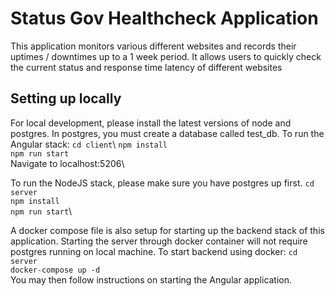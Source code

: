 # Status Gov Healthcheck Application
This application monitors various different websites and records their uptimes / downtimes up to
a 1 week period. It allows users to quickly check the current status and response time latency of
different websites

## Setting up locally
For local development, please install the latest versions of node and postgres. In postgres, you must create
a database called test_db.
To run the Angular stack:
`cd client`\ 
`npm install`\
`npm run start`\
Navigate to localhost:5206\

To run the NodeJS stack, please make sure you have postgres up first.
`cd server`\
`npm install`\
`npm run start`\

A docker compose file is also setup for starting up the backend stack of this application. Starting the server
through docker container will not require postgres running on local machine. To start backend using docker:
`cd server`\
`docker-compose up -d`\
You may then follow instructions on starting the Angular application.
